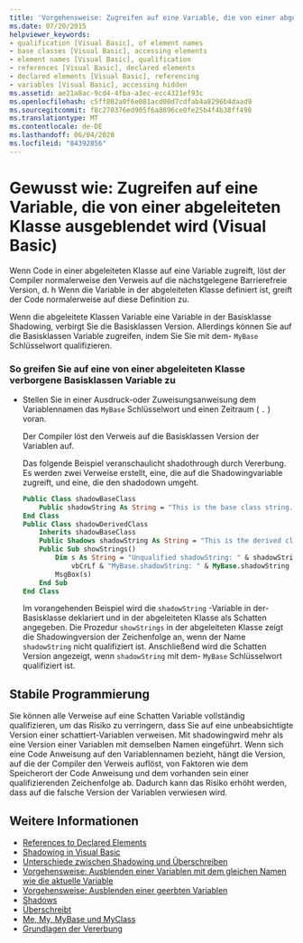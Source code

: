 ```yaml
---
title: 'Vorgehensweise: Zugreifen auf eine Variable, die von einer abgeleiteten Klasse ausgeblendet wird'
ms.date: 07/20/2015
helpviewer_keywords:
- qualification [Visual Basic], of element names
- base classes [Visual Basic], accessing elements
- element names [Visual Basic], qualification
- references [Visual Basic], declared elements
- declared elements [Visual Basic], referencing
- variables [Visual Basic], accessing hidden
ms.assetid: ae21a8ac-9cd4-4fba-a3ec-ecc4321ef93c
ms.openlocfilehash: c5ff802a0f6e081acd00d7cdfab4a8296b4daad9
ms.sourcegitcommit: f8c270376ed905f6a8896ce0fe25b4f4b38ff498
ms.translationtype: MT
ms.contentlocale: de-DE
ms.lasthandoff: 06/04/2020
ms.locfileid: "84392856"
---
```

# <a name="how-to-access-a-variable-hidden-by-a-derived-class-visual-basic"></a>Gewusst wie: Zugreifen auf eine Variable, die von einer abgeleiteten Klasse ausgeblendet wird (Visual Basic)

Wenn Code in einer abgeleiteten Klasse auf eine Variable zugreift, löst der Compiler normalerweise den Verweis auf die nächstgelegene Barrierefreie Version, d. h Wenn die Variable in der abgeleiteten Klasse definiert ist, greift der Code normalerweise auf diese Definition zu.

Wenn die abgeleitete Klassen Variable eine Variable in der Basisklasse Shadowing, verbirgt Sie die Basisklassen Version. Allerdings können Sie auf die Basisklassen Variable zugreifen, indem Sie Sie mit dem- `MyBase` Schlüsselwort qualifizieren.

### <a name="to-access-a-base-class-variable-hidden-by-a-derived-class"></a>So greifen Sie auf eine von einer abgeleiteten Klasse verborgene Basisklassen Variable zu

- Stellen Sie in einer Ausdruck-oder Zuweisungsanweisung dem Variablennamen das `MyBase` Schlüsselwort und einen Zeitraum ( `.` ) voran.

    Der Compiler löst den Verweis auf die Basisklassen Version der Variablen auf.

    Das folgende Beispiel veranschaulicht shadothrough durch Vererbung. Es werden zwei Verweise erstellt, eine, die auf die Shadowingvariable zugreift, und eine, die den shadodown umgeht.

    ```vb
    Public Class shadowBaseClass
        Public shadowString As String = "This is the base class string."
    End Class
    Public Class shadowDerivedClass
        Inherits shadowBaseClass
        Public Shadows shadowString As String = "This is the derived class string."
        Public Sub showStrings()
            Dim s As String = "Unqualified shadowString: " & shadowString &
                vbCrLf & "MyBase.shadowString: " & MyBase.shadowString
            MsgBox(s)
        End Sub
    End Class
    ```

    Im vorangehenden Beispiel wird die `shadowString` -Variable in der-Basisklasse deklariert und in der abgeleiteten Klasse als Schatten angegeben. Die Prozedur `showStrings` in der abgeleiteten Klasse zeigt die Shadowingversion der Zeichenfolge an, wenn der Name `shadowString` nicht qualifiziert ist. Anschließend wird die Schatten Version angezeigt, wenn `shadowString` mit dem- `MyBase` Schlüsselwort qualifiziert ist.

## <a name="robust-programming"></a>Stabile Programmierung

Sie können alle Verweise auf eine Schatten Variable vollständig qualifizieren, um das Risiko zu verringern, dass Sie auf eine unbeabsichtigte Version einer schattiert-Variablen verweisen. Mit shadowingwird mehr als eine Version einer Variablen mit demselben Namen eingeführt. Wenn sich eine Code Anweisung auf den Variablennamen bezieht, hängt die Version, auf die der Compiler den Verweis auflöst, von Faktoren wie dem Speicherort der Code Anweisung und dem vorhanden sein einer qualifizierenden Zeichenfolge ab. Dadurch kann das Risiko erhöht werden, dass auf die falsche Version der Variablen verwiesen wird.

## <a name="see-also"></a>Weitere Informationen

- [References to Declared Elements](references-to-declared-elements.md)
- [Shadowing in Visual Basic](shadowing.md)
- [Unterschiede zwischen Shadowing und Überschreiben](differences-between-shadowing-and-overriding.md)
- [Vorgehensweise: Ausblenden einer Variablen mit dem gleichen Namen wie die aktuelle Variable](how-to-hide-a-variable-with-the-same-name-as-your-variable.md)
- [Vorgehensweise: Ausblenden einer geerbten Variablen](how-to-hide-an-inherited-variable.md)
- [Shadows](../../../language-reference/modifiers/shadows.md)
- [Überschreibt](../../../language-reference/modifiers/overrides.md)
- [Me, My, MyBase und MyClass](../../program-structure/me-my-mybase-and-myclass.md)
- [Grundlagen der Vererbung](../objects-and-classes/inheritance-basics.md)
